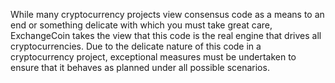 While many cryptocurrency projects view consensus code as a means to an end or something delicate with which you must take great care, ExchangeCoin takes the view that this code is the real engine that drives all cryptocurrencies.
Due to the delicate nature of this code in a cryptocurrency project, exceptional measures must be undertaken to ensure that it behaves as planned under all possible scenarios.

